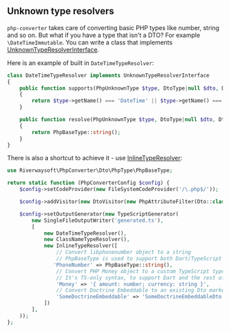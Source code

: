 ## Unknown type resolvers

`php-converter` takes care of converting basic PHP types like number, string and so on. But what if you have a type that isn't a DTO? For example `\DateTimeImmutable`. You can write a class that implements [UnknownTypeResolverInterface](https://github.com/riverwaysoft/php-converter/blob/2d434562c1bc73bcb6819257b31dd75c818f4ab1/src/Language/UnknownTypeResolverInterface.php). 

Here is an example of built in `DateTimeTypeResolver`:

```php
class DateTimeTypeResolver implements UnknownTypeResolverInterface
{
    public function supports(PhpUnknownType $type, DtoType|null $dto, DtoList $dtoList): bool
    {
        return $type->getName() === 'DateTime' || $type->getName() === 'DateTimeImmutable';
    }

    public function resolve(PhpUnknownType $type, DtoType|null $dto, DtoList $dtoList): string|PhpTypeInterface
    {
        return PhpBaseType::string();
    }
}
```

There is also a shortcut to achieve it - use [InlineTypeResolver](https://github.com/riverwaysoft/php-converter/blob/2d434562c1bc73bcb6819257b31dd75c818f4ab1/src/Language/TypeScript/InlineTypeResolver.php):

```php
use Riverwaysoft\PhpConverter\Dto\PhpType\PhpBaseType;

return static function (PhpConverterConfig $config) {
    $config->setCodeProvider(new FileSystemCodeProvider('/\.php$/'));

    $config->addVisitor(new DtoVisitor(new PhpAttributeFilter(Dto::class)));

    $config->setOutputGenerator(new TypeScriptGenerator(
        new SingleFileOutputWriter('generated.ts'),
        [
            new DateTimeTypeResolver(),
            new ClassNameTypeResolver(),
            new InlineTypeResolver([
                // Convert libphonenumber object to a string
                // PhpBaseType is used to support both Dart/TypeScript
               'PhoneNumber' => PhpBaseType::string(), 
                // Convert PHP Money object to a custom TypeScript type
                // It's TS-only syntax, to support Dart and the rest of the languages you'd have to create a separate PHP class like MoneyOutput
                'Money' => '{ amount: number; currency: string }',
                // Convert Doctrine Embeddable to an existing Dto marked as #[Dto]
                'SomeDoctrineEmbeddable' => 'SomeDoctrineEmbeddableDto',
            ])
        ],
    ));
};
```